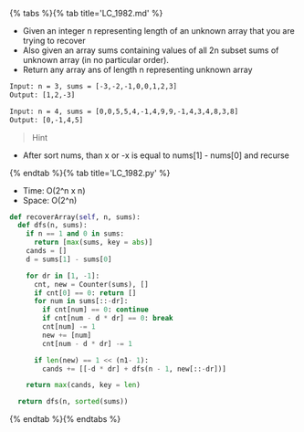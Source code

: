 {% tabs %}{% tab title='LC_1982.md' %}

* Given an integer n representing length of an unknown array that you are trying to recover
* Also given an array sums containing values of all 2n subset sums of unknown array (in no particular order).
* Return any array ans of length n representing unknown array

```txt
Input: n = 3, sums = [-3,-2,-1,0,0,1,2,3]
Output: [1,2,-3]

Input: n = 4, sums = [0,0,5,5,4,-1,4,9,9,-1,4,3,4,8,3,8]
Output: [0,-1,4,5]
```

> Hint

* After sort nums, than x or -x is equal to nums[1] - nums[0] and recurse

{% endtab %}{% tab title='LC_1982.py' %}

* Time: O(2^n x n)
* Space: O(2^n)

```py
def recoverArray(self, n, sums):
  def dfs(n, sums):
    if n == 1 and 0 in sums:
      return [max(sums, key = abs)]
    cands = []
    d = sums[1] - sums[0]

    for dr in [1, -1]:
      cnt, new = Counter(sums), []
      if cnt[0] == 0: return []
      for num in sums[::-dr]:
        if cnt[num] == 0: continue
        if cnt[num - d * dr] == 0: break
        cnt[num] -= 1
        new += [num]
        cnt[num - d * dr] -= 1

      if len(new) == 1 << (n1- 1):
        cands += [[-d * dr] + dfs(n - 1, new[::-dr])]

    return max(cands, key = len)

  return dfs(n, sorted(sums))
```

{% endtab %}{% endtabs %}
